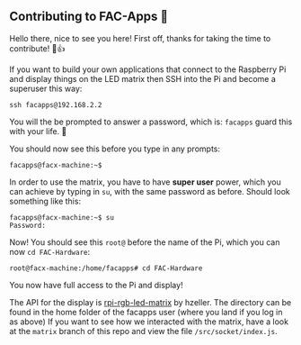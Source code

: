 ## Contributing to FAC-Apps :wrench:

Hello there, nice to see you here! First off, thanks for taking the time to contribute! 🎉👍

If you want to build your own applications that connect to the Raspberry Pi and display things on the LED matrix then SSH into the Pi and become a superuser this way:

```terminal
ssh facapps@192.168.2.2
```

You will the be prompted to answer a password, which is: `facapps` guard this with your life. 🔪

You should now see this before you type in any prompts:
```terminal
facapps@facx-machine:~$
```

In order to use the matrix, you have to have **super user** power, which you can achieve by typing in `su`, with the same password as before. Should look something like this:

```terminal
facapps@facx-machine:~$ su
Password:
```

Now! You should see this `root@` before the name of the Pi, which you can now `cd FAC-Hardware`:

```terminal
root@facx-machine:/home/facapps# cd FAC-Hardware

```

You now have full access to the Pi and display!

The API for the display is [rpi-rgb-led-matrix](https://github.com/hzeller/rpi-rgb-led-matrix) by hzeller. The directory can be found in the home folder of the facapps user (where you land if you log in as above) If you want to see how we interacted with the matrix, have a look at the `matrix` branch of this repo and view the file `/src/socket/index.js`.

